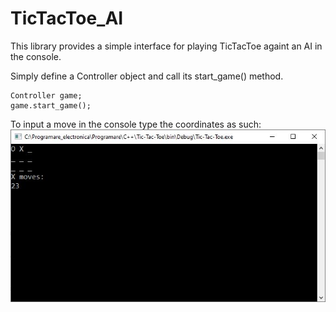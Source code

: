 # TicTacToe_AI

This library provides a simple interface for playing TicTacToe againt an AI in the console.

Simply define a Controller object and call its start_game() method.

```
Controller game;
game.start_game();
```

To input a move in the console type the coordinates as such:
![screenshot](example.jpg)
